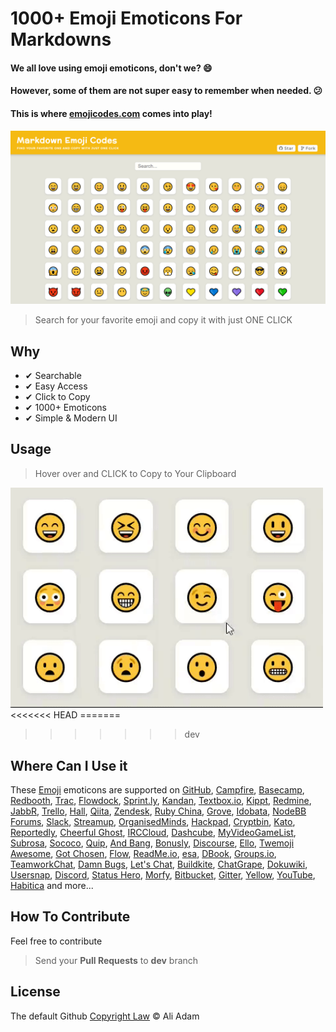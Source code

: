 
# 1000+ Emoji Emoticons For Markdowns

#### We all love using emoji emoticons, don't we? :smile:
#### However, some of them are not super easy to remember when needed.  :confused:
#### This is where   [emojicodes.com]() comes into play!

<a  href="#"><img  width="728"  src="/src/img/emojicodes.png"  alt="Demo"></a>

> Search for your favorite emoji and copy it with just ONE CLICK
  

## Why

-  ✔ Searchable  
-  ✔ Easy Access 
-  ✔ Click to Copy
-  ✔ 1000+ Emoticons
-  ✔ Simple & Modern UI  


  
## Usage

>Hover over and CLICK to Copy to Your Clipboard

<img  width="500"  src="/src/img/usage.gif"  alt="Usage Demo">
<<<<<<< HEAD
=======


>>>>>>> dev

## Where Can I Use it

These [Emoji]() emoticons are supported on  [GitHub](http://github.com/),  [Campfire](http://campfirenow.com/), [Basecamp](http://basecamp.com/), [Redbooth](https://redbooth.com/), [Trac](http://trac-hacks.org/wiki/TracEmojiPlugin), [Flowdock](https://www.flowdock.com/), [Sprint.ly](https://sprint.ly/), [Kandan](http://kandanapp.com/), [Textbox.io](http://textbox.io/), [Kippt](http://kippt.com/), [Redmine](https://github.com/tmy/redmine_gemoji), [JabbR](http://about.jabbr.net/), [Trello](https://trello.com/), [Hall](https://hall.com/), [Qiita](http://qiita.com/), [Zendesk](http://www.zendesk.com/), [Ruby China](http://ruby-china.org/), [Grove](https://grove.io/), [Idobata](https://idobata.io/), [NodeBB Forums](https://nodebb.org/), [Slack](https://slack.com/), [Streamup](https://streamup.com/), [OrganisedMinds](http://organisedminds.com/), [Hackpad](https://hackpad.com/), [Cryptbin](https://cryptbin.com/), [Kato](https://kato.im/), [Reportedly](http://reportedly.co/), [Cheerful Ghost](http://cheerfulghost.com/), [IRCCloud](https://www.irccloud.com/), [Dashcube](https://dashcube.com/), [MyVideoGameList](http://myvideogamelist.com/), [Subrosa](https://subrosa.io/), [Sococo](https://www.sococo.com/), [Quip](https://quip.com/), [And Bang](https://andbang.com/), [Bonusly](https://bonus.ly/), [Discourse](https://discourse.org/), [Ello](https://ello.co/), [Twemoji Awesome](http://ellekasai.github.io/twemoji-awesome/), [Got Chosen](http://gotchosen.com/), [Flow](https://www.getflow.com/), [ReadMe.io](https://readme.io/), [esa](https://esa.io/), [DBook](https://www.dbook.org/), [Groups.io](https://groups.io/), [TeamworkChat](https://www.teamwork.com/chat), [Damn Bugs](https://www.bugtrack.in/), [Let's Chat](https://sdelements.github.io/lets-chat), [Buildkite](https://buildkite.com/), [ChatGrape](https://chatgrape.com/), [Dokuwiki](https://github.com/squarefractal/githubemoji-dokuwiki), [Usersnap](https://usersnap.com/), [Discord](https://discordapp.com/), [Status Hero](https://statushero.com/), [Morfy](http://morfy.org/), [Bitbucket](https://bitbucket.org/), [Gitter](https://gitter.im/), [Yellow](http://datenstrom.se/yellow/), [YouTube](https://youtube.com/), [Habitica](https://habitica.com/) and more...


## How To Contribute

Feel free to contribute 

> Send your **Pull Requests** to **dev** branch 



## License

The default Github [Copyright Law](https://docs.github.com/en/free-pro-team@latest/github/creating-cloning-and-archiving-repositories/licensing-a-repository)  © Ali Adam